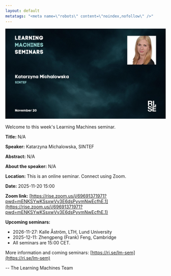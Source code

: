 ```yaml
---
layout: default
metatags: "<meta name=\"robots\" content=\"noindex,nofollow\" />"
---
```

<img src="/lm/2025-11-20-youtube-thumbnail-katarzyna-michalowska.jpg" />
 
Welcome to this week's Learning Machines seminar.

**Title:** N/A

**Speaker:** Katarzyna Michalowska, SINTEF

**Abstract:** N/A

**About the speaker:** N/A

**Location:** This is an online seminar. Connect using Zoom.

**Date:** 2025-11-20 15:00

**Zoom link:** [https://rise.zoom.us/j/69691371971?pwd=mENKSYwKSsxwVv3E6dsPyvmNwEcfhE.1](https://rise.zoom.us/j/69691371971?pwd=mENKSYwKSsxwVv3E6dsPyvmNwEcfhE.1)

**Upcoming seminars:**

* 2026-11-27: Kalle Åström, LTH, Lund University
* 2025-12-11: Zhengpeng (Frank) Feng, Cambridge
* All seminars are 15:00 CET.

More information and coming seminars: [https://ri.se/lm-sem](https://ri.se/lm-sem)

-- The Learning Machines Team

